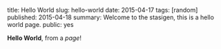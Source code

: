 title: Hello World
slug: hello-world
date: 2015-04-17
tags: [random]
published: 2015-04-18
summary: Welcome to the stasigen, this is a hello world page.
public: yes

**Hello World**, from a *page*!

